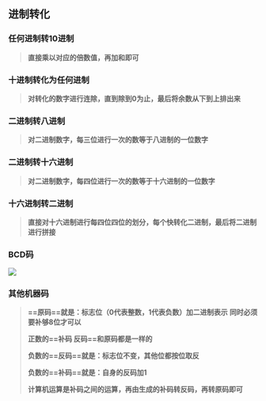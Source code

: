 ## 进制转化

### 任何进制转10进制



> **直接乘以对应的倍数值，再加和即可**



### 十进制转化为任何进制



> **对转化的数字进行连除，直到除到0为止，最后将余数从下到上排出来**





### 二进制转八进制

> **对二进制数字，每三位进行一次的数等于八进制的一位数字**





### 二进制转十六进制

> **对二进制数字，每四位进行一次的数等于十六进制的一位数字**



### 十六进制转二进制

> **直接对十六进制进行每四位四位的划分，每个快转化二进制，最后将二进制进行拼接**





### BCD码

![](https://img-blog.csdnimg.cn/e64a30b05a05438297e4e91b42af9f52.png)







### 其他机器码



> **==原码==就是：标志位（0代表整数，1代表负数）加二进制表示**       **同时必须要补够8位才可以**
>
> **正数的==补码 反码==和原码都是一样的**
>
> **负数的==反码==就是：标志位不变，其他位都按位取反**
>
> **负数的==补码==就是：自身的反码加1**
>
> 
>
> **计算机运算是补码之间的运算，再由生成的补码转反码，再转原码即可**





